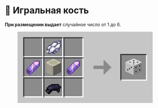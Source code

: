 # 🎲 Игральная кость

**При размещении выдает** случайное число от 1 до 6.

<figure><img src="../../.gitbook/assets/CuxnyOu (1).webp" alt=""><figcaption></figcaption></figure>
